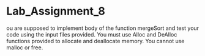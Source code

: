 # Lab_Assignment_8
ou are supposed to implement body of the function mergeSort and test your code using the input files provided. You must use Alloc and DeAlloc functions provided to allocate and deallocate memory. You cannot use malloc or free. 
